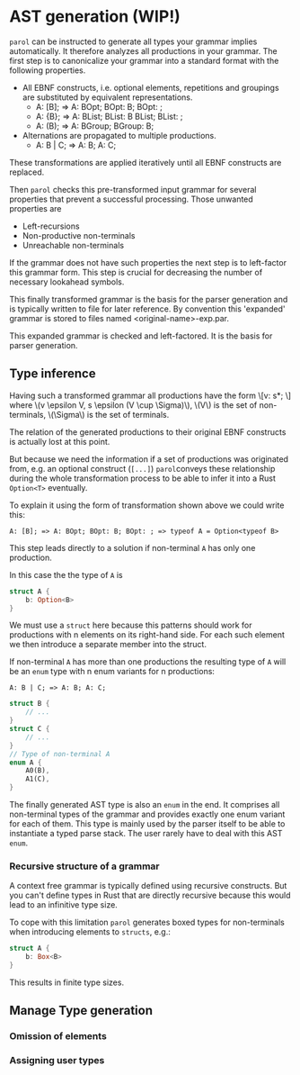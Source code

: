 # AST generation (WIP!)

`parol` can be instructed to generate all types your grammar implies automatically. It therefore
analyzes all productions in your grammar. The first step is to canonicalize your grammar into a
standard format with the following properties.

* All EBNF constructs, i.e. optional elements, repetitions and groupings are substituted by
equivalent representations.
  * A: [B]; => A: BOpt; BOpt: B; BOpt: ;
  * A: {B}; => A: BList; BList: B BList; BList: ;
  * A: (B); => A: BGroup; BGroup: B;
* Alternations are propagated to multiple productions.
  * A: B | C; => A: B; A: C;

These transformations are applied iteratively until all EBNF constructs are replaced.

Then `parol` checks this pre-transformed input grammar for several properties that prevent a
successful processing. Those unwanted properties are

* Left-recursions
* Non-productive non-terminals
* Unreachable non-terminals

If the grammar does not have such properties the next step is to left-factor this grammar form. This
step is crucial for decreasing the number of necessary lookahead symbols.

This finally transformed grammar is the basis for the parser generation and is typically written to
file for later reference. By convention this 'expanded' grammar is stored to files named
\<original-name\>-exp.par.

This expanded grammar is checked and left-factored. It is the basis for parser generation.

## Type inference

Having such a transformed grammar all productions have the form
\\[v: s*; \\]
where \\\(v \epsilon V, s \epsilon (V \cup \Sigma)\\\), \\\(V\\\) is the set of non-terminals,
\\\(\Sigma\\\) is the set of terminals.

The relation of the generated productions to their original EBNF constructs is actually lost at this
point.

But because we need the information if a set of productions was originated from, e.g. an optional
construct (`[...]`) `parol`conveys these relationship during the whole transformation process to be
able to infer it into a Rust `Option<T>` eventually.

To explain it using the form of transformation shown above we could write this:

`A: [B]; => A: BOpt; BOpt: B; BOpt: ; => typeof A = Option<typeof B>`

This step leads directly to a solution if non-terminal `A` has only one production.

In this case the the type of `A` is

```rust
struct A {
    b: Option<B>
}
```

We must use a `struct` here because this patterns should work for productions with n elements on its
right-hand side. For each such element we then introduce a separate member into the struct.

If non-terminal `A` has more than one productions the resulting type of `A` will be an `enum` type
with n enum variants for n productions:

`A: B | C; => A: B; A: C;`

```rust
struct B {
    // ...
}
struct C {
    // ...
}
// Type of non-terminal A
enum A {
    A0(B),
    A1(C),
}
```

The finally generated AST type is also an `enum` in the end. It comprises all non-terminal types of
the grammar and provides exactly one enum variant for each of them. This type is mainly used by the
parser itself to be able to instantiate a typed parse stack. The user rarely have to deal with this
AST `enum`.

### Recursive structure of a grammar

A context free grammar is typically defined using recursive constructs. But you can't define types
in Rust that are directly recursive because this would lead to an infinitive type size.

To cope with this limitation `parol` generates boxed types for non-terminals when introducing
elements to `structs`, e.g.:

```rust
struct A {
    b: Box<B>
}
```

This results in finite type sizes.

## Manage Type generation

### Omission of elements

### Assigning user types
